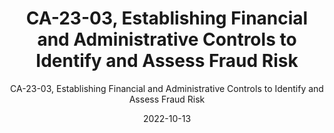 ---
date: 2022-10-13
layout: policies-guidance-landing
type: Controller Alert
title: CA-23-03, Establishing Financial and Administrative Controls to Identify and  Assess Fraud Risk
subtitle: CA-23-03, Establishing Financial and Administrative Controls to Identify and  Assess Fraud Risk
doc-link: ../assets/files/CA-23-03 Establishing Financial and Administrative Controls to Identify and Assess Fraud Risk.pdf
filters: controller-alerts payment-integrity erm
---